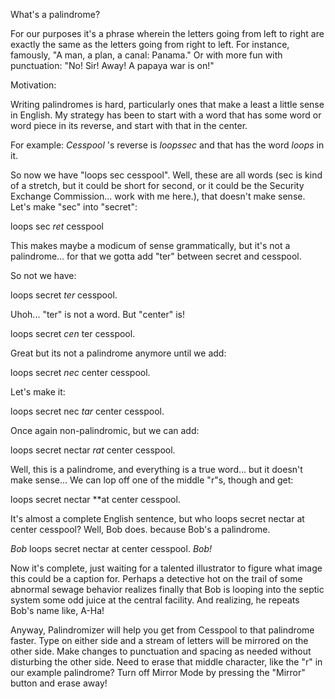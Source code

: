 What's a palindrome?

For our purposes it's a phrase wherein the letters going from left to right are exactly the same as the letters going from right to left. For instance, famously, "A man, a plan, a canal: Panama." Or with more fun with punctuation: "No! Sir! Away! A papaya war is on!" 

Motivation:

Writing palindromes is hard, particularly ones that make a least a little sense in English. My strategy has been to start with a word that has some word or word piece in its reverse, and start with that in the center.

For example: *Cesspool* 's reverse is *loopssec* and that has the word *loops* in it.

So now we have "loops sec cesspool". Well, these are all words (sec is kind of a stretch, but it could be short for second, or it could be the Security Exchange Commission... work with me here.), that doesn't make sense. Let's make "sec" into "secret":

loops sec *ret* cesspool

This makes maybe a modicum of sense grammatically, but it's not a palindrome... for that we gotta add "ter" between secret and cesspool.

So not we have:

loops secret *ter* cesspool.

Uhoh... "ter" is not a word. But "center" is!

loops secret *cen* ter cesspool.

Great but its not a palindrome anymore until we add:

loops secret *nec* center cesspool.

Let's make it:

loops secret nec *tar* center cesspool.

Once again non-palindromic, but we can add:

loops secret nectar *rat* center cesspool.

Well, this is a palindrome, and everything is a true word... but it doesn't make sense... We can lop off one of the middle "r"s, though and get:

loops secret nectar **at center cesspool.

It's almost a complete English sentence, but who loops secret nectar at center cesspool? Well, Bob does. because Bob's a palindrome.

*Bob* loops secret nectar at center cesspool. *Bob!*

Now it's complete, just waiting for a talented illustrator to figure what image this could be a caption for. Perhaps a detective hot on the trail of some abnormal sewage behavior realizes finally that Bob is looping into the septic system some odd juice at the central facility. And realizing, he repeats Bob's name like, A-Ha!

Anyway, Palindromizer will help you get from Cesspool to that palindrome faster. Type on either side and a stream of letters will be mirrored on the other side. Make changes to punctuation and spacing as needed without disturbing the other side. Need to erase that middle character, like the "r" in our example palindrome? Turn off Mirror Mode by pressing the "Mirror" button and erase away!

